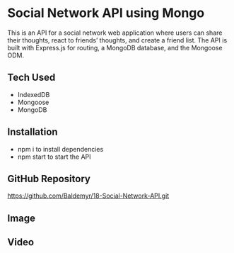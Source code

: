 # Social Network API using Mongo

This is an API for a social network web application where users can share their thoughts, react to friends’ thoughts, and create a friend list. The API is built with Express.js for routing, a MongoDB database, and the Mongoose ODM.

## Tech Used
* IndexedDB 
* Mongoose
* MongoDB

## Installation
* npm i to install dependencies
* npm start to start the API

## GitHub Repository

https://github.com/Baldemyr/18-Social-Network-API.git


## Image

## Video
